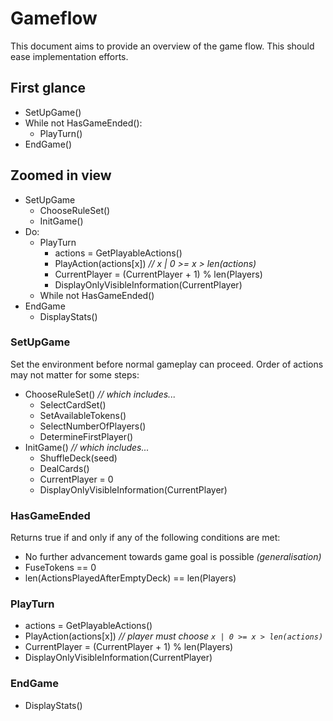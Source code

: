 # Gameflow
This document aims to provide an overview of the game flow.
This should ease implementation efforts.

## First glance
- SetUpGame()
- While not HasGameEnded():
    - PlayTurn()
- EndGame()

## Zoomed in view
- SetUpGame
    - ChooseRuleSet()
    - InitGame()
- Do:
    - PlayTurn
        - actions = GetPlayableActions()
        - PlayAction(actions[x]) *// x | 0 >= x > len(actions)*
        - CurrentPlayer = (CurrentPlayer + 1) % len(Players)
        - DisplayOnlyVisibleInformation(CurrentPlayer)
    - While not HasGameEnded()
- EndGame
    - DisplayStats()

### SetUpGame
Set the environment before normal gameplay can proceed.
Order of actions may not matter for some steps:
- ChooseRuleSet()  *// which includes...*
    - SelectCardSet()
    - SetAvailableTokens()
    - SelectNumberOfPlayers()
    - DetermineFirstPlayer()
- InitGame() *// which includes...*
    - ShuffleDeck(seed)
    - DealCards()
    - CurrentPlayer = 0
    - DisplayOnlyVisibleInformation(CurrentPlayer)

### HasGameEnded
Returns true if and only if any of the following conditions are met:
- No further advancement towards game goal is possible *(generalisation)*
- FuseTokens == 0
- len(ActionsPlayedAfterEmptyDeck) == len(Players)

### PlayTurn
- actions = GetPlayableActions()
- PlayAction(actions[x]) *// player must choose `x | 0 >= x > len(actions)`*
- CurrentPlayer = (CurrentPlayer + 1) % len(Players)
- DisplayOnlyVisibleInformation(CurrentPlayer)

### EndGame
- DisplayStats()
